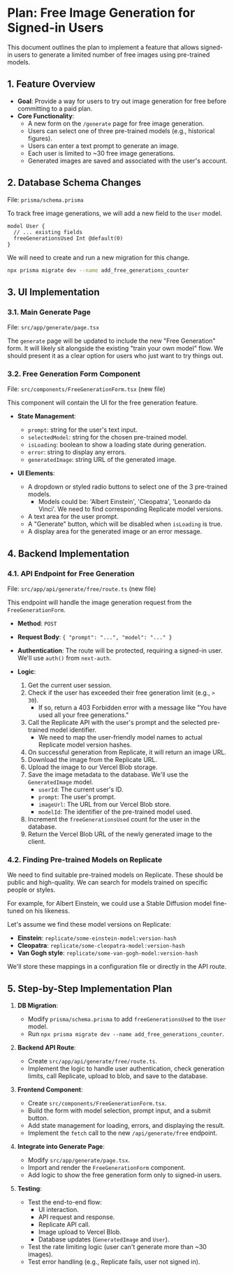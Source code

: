 # Plan: Free Image Generation for Signed-in Users

This document outlines the plan to implement a feature that allows signed-in users to generate a limited number of free images using pre-trained models.

## 1. Feature Overview

-   **Goal**: Provide a way for users to try out image generation for free before committing to a paid plan.
-   **Core Functionality**:
    -   A new form on the `/generate` page for free image generation.
    -   Users can select one of three pre-trained models (e.g., historical figures).
    -   Users can enter a text prompt to generate an image.
    -   Each user is limited to ~30 free image generations.
    -   Generated images are saved and associated with the user's account.

## 2. Database Schema Changes

File: `prisma/schema.prisma`

To track free image generations, we will add a new field to the `User` model.

```prisma
model User {
  // ... existing fields
  freeGenerationsUsed Int @default(0)
}
```

We will need to create and run a new migration for this change.

```bash
npx prisma migrate dev --name add_free_generations_counter
```

## 3. UI Implementation

### 3.1. Main Generate Page

File: `src/app/generate/page.tsx`

The `generate` page will be updated to include the new "Free Generation" form. It will likely sit alongside the existing "train your own model" flow. We should present it as a clear option for users who just want to try things out.

### 3.2. Free Generation Form Component

File: `src/components/FreeGenerationForm.tsx` (new file)

This component will contain the UI for the free generation feature.

-   **State Management**:
    -   `prompt`: string for the user's text input.
    -   `selectedModel`: string for the chosen pre-trained model.
    -   `isLoading`: boolean to show a loading state during generation.
    -   `error`: string to display any errors.
    -   `generatedImage`: string URL of the generated image.

-   **UI Elements**:
    -   A dropdown or styled radio buttons to select one of the 3 pre-trained models.
        -   Models could be: 'Albert Einstein', 'Cleopatra', 'Leonardo da Vinci'. We need to find corresponding Replicate model versions.
    -   A text area for the user prompt.
    -   A "Generate" button, which will be disabled when `isLoading` is true.
    -   A display area for the generated image or an error message.

## 4. Backend Implementation

### 4.1. API Endpoint for Free Generation

File: `src/app/api/generate/free/route.ts` (new file)

This endpoint will handle the image generation request from the `FreeGenerationForm`.

-   **Method**: `POST`
-   **Request Body**: `{ "prompt": "...", "model": "..." }`
-   **Authentication**: The route will be protected, requiring a signed-in user. We'll use `auth()` from `next-auth`.

-   **Logic**:
    1.  Get the current user session.
    2.  Check if the user has exceeded their free generation limit (e.g., `> 30`).
        -   If so, return a 403 Forbidden error with a message like "You have used all your free generations."
    3.  Call the Replicate API with the user's prompt and the selected pre-trained model identifier.
        -   We need to map the user-friendly model names to actual Replicate model version hashes.
    4.  On successful generation from Replicate, it will return an image URL.
    5.  Download the image from the Replicate URL.
    6.  Upload the image to our Vercel Blob storage.
    7.  Save the image metadata to the database. We'll use the `GeneratedImage` model.
        -   `userId`: The current user's ID.
        -   `prompt`: The user's prompt.
        -   `imageUrl`: The URL from our Vercel Blob store.
        -   `modelId`: The identifier of the pre-trained model used.
    8.  Increment the `freeGenerationsUsed` count for the user in the database.
    9.  Return the Vercel Blob URL of the newly generated image to the client.

### 4.2. Finding Pre-trained Models on Replicate

We need to find suitable pre-trained models on Replicate. These should be public and high-quality. We can search for models trained on specific people or styles.

For example, for Albert Einstein, we could use a Stable Diffusion model fine-tuned on his likeness.

Let's assume we find these model versions on Replicate:
-   **Einstein**: `replicate/some-einstein-model:version-hash`
-   **Cleopatra**: `replicate/some-cleopatra-model:version-hash`
-   **Van Gogh style**: `replicate/some-van-gogh-model:version-hash`

We'll store these mappings in a configuration file or directly in the API route.

## 5. Step-by-Step Implementation Plan

1.  **DB Migration**:
    -   Modify `prisma/schema.prisma` to add `freeGenerationsUsed` to the `User` model.
    -   Run `npx prisma migrate dev --name add_free_generations_counter`.

2.  **Backend API Route**:
    -   Create `src/app/api/generate/free/route.ts`.
    -   Implement the logic to handle user authentication, check generation limits, call Replicate, upload to blob, and save to the database.

3.  **Frontend Component**:
    -   Create `src/components/FreeGenerationForm.tsx`.
    -   Build the form with model selection, prompt input, and a submit button.
    -   Add state management for loading, errors, and displaying the result.
    -   Implement the `fetch` call to the new `/api/generate/free` endpoint.

4.  **Integrate into Generate Page**:
    -   Modify `src/app/generate/page.tsx`.
    -   Import and render the `FreeGenerationForm` component.
    -   Add logic to show the free generation form only to signed-in users.

5.  **Testing**:
    -   Test the end-to-end flow:
        -   UI interaction.
        -   API request and response.
        -   Replicate API call.
        -   Image upload to Vercel Blob.
        -   Database updates (`GeneratedImage` and `User`).
    -   Test the rate limiting logic (user can't generate more than ~30 images).
    -   Test error handling (e.g., Replicate fails, user not signed in). 